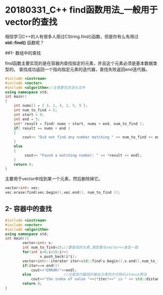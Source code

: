 # 20180331_C++ find函数用法_一般用于vector的查找

相信学习C++的人有很多人用过CString.find()函数，但是你有么有用过 **std::find()** 函数呢？



##1- 数组中的查找

​       find函数主要实现的是在容器内查找指定的元素，并且这个元素必须是基本数据类型的。
查找成功返回一个指向指定元素的迭代器，查找失败返回end迭代器。

```cpp
#include <iostream>
#include <vector>
#include <algorithm>//注意要包含该头文件
using namespace std;
int main()
{
    int nums[] = { 3, 1, 4, 1, 5, 9 };
    int num_to_find = 5;
    int start = 0;
    int end = 5;
    int* result = find( nums + start, nums + end, num_to_find );
    if( result == nums + end ) 
    {
        cout<< "Did not find any number matching " << num_to_find << endl;
    } 
    else
    {
         cout<< "Found a matching number: " << *result << endl;
    }
    return 0;
}
```

主要用于vector中找到某一个元素，然后删除掉它。

```cpp
vector<int> vec;
vec.erase(find(vec.begin(),vec.end(), num_to_find ));
```



## 2- 容器中的查找

```cpp
#include <iostream>
#include <vector>
#include <algorithm>
using namespace std;
int main(){
        vector<int> v;
        int num_to_find=25;//要查找的元素,类型要与vector<>类型一致
        for(int i=0;i<10;i++)
                v.push_back(i*i);
        vector<int>::iterator iter=std::find(v.begin(),v.end(),num_to_find);//返回的是一个迭代器指针
        if(iter==v.end())
            cout<<"ERROR!"<<endl;
        else               //注意迭代器指针输出元素的方式和distance用法
            cout<<"the index of value "<<(*iter)<<" is " << std::distance(v.begin(), iter)<<std::endl;
        return 0;
}
```



